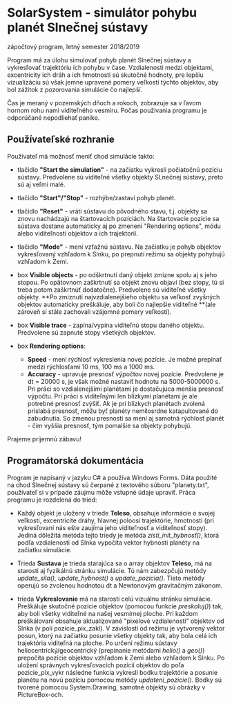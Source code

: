 # SolarSystem - simulátor pohybu planét Slnečnej sústavy
zápočtový program, letný semester 2018/2019
<br>

Program má za úlohu simulovať pohyb planét Slnečnej sústavy a vykresľovať trajektóriu ich pohybu v čase. Vzdialenosti medzi objektami, excentricity ich dráh a ich hmotnosti sú skutočné hodnoty, pre lepšiu vizualizáciu sú však jemne upravené pomery veľkostí týchto objektov, aby bol zážitok z pozorovania simulácie čo najlepší.

Čas je meraný v pozemských dňoch a rokoch, zobrazuje sa v ľavom hornom rohu nami viditeľného vesmíru. Počas používania programu je odporúčané nepodliehať panike.



## Používateľské rozhranie
Používateľ má možnosť meniť chod simulácie takto:

 - tlačidlo **"Start the simulation"** - na začiatku vykreslí počiatočnú pozíciu sústavy. 
 Predvolene sú viditeľné všetky objekty SLnečnej sústavy, preto sú aj veľmi malé.
 
 - tlačidlo **"Start"/"Stop"** - rozhýbe/zastaví pohyb planét.
 - tlačidlo **"Reset"** - vráti sústavu do pôvodného stavu, t.j. objekty sa znovu nachádzajú na štartovacích pozíciách. Na štartovacie pozície sa sústava dostane automaticky aj po zmenení "Rendering options", módu alebo viditeľnosti objektov a ich trajektorií.
 - tlačidlo **"Mode"** - mení vzťažnú sústavu. Na začiatku je pohyb objektov vykresľovaný vzhľadom k Slnku, po prepnutí režimu sa objekty pohybujú vzhľadom k Zemi.
 - box **Visible objects** - po odškrtnutí daný objekt zmizne spolu aj s jeho stopou. Po opätovnom zaškrtnutí sa objekt znovu objaví (bez stopy, tú si treba potom zaškrtnúť dodatočne). Predvolene sú viditeľné všetky objekty. **Po zmiznutí najvzdialenejšieho objektu sa veľkosť zvyšných objektov automaticky preškáluje, aby boli čo najlepšie viditeľné **(ale zároveň si stále zachovali vzájomné pomery veľkostí).
 - box **Visible trace** - zapína/vypína viditeľnú stopu daného objektu. Predvolene sú zapnuté stopy všetkých objektov.
 - box **Rendering options**:
   - **Speed** - mení rýchlosť vykreslenia novej pozície. Je možné prepínať medzi rýchlosťami 10 ms, 100 ms a 1000 ms.
   - **Accuracy** - upravuje presnosť výpočtov novej pozície. Predvolene je dt = 20000 s,  je však možné nastaviť hodnotu na 5000-5000000 s. Pri práci so vzdialenejšími planétami je dostačujúca menšia presnosť výpočtu. Pri práci s viditeľnými len blízkymi planétami je ale potrebné presnosť zvýšiť. Ak je pri blízkych planétach zvolená prislabá presnosť, môžu byť planéty nemilosrdne katapultované do zabudnutia. So zmenou presnosti sa mení aj samotná rýchlosť planét - čím vyššia presnosť, tým pomalšie sa objekty pohybujú.

Prajeme príjemnú zábavu!

## Programátorská dokumentácia
Program je napísaný v jazyku C# a používa Windows Forms. Dáta použité na chod Slnečnej sústavy sú čerpané z textového súboru "planety.txt", používateľ si v prípade záujmu môže vstupné údaje upraviť. Práca programu je rozdelená do tried:
 - Každý objekt je uložený v triede **Teleso**, obsahuje informácie o svojej veľkosti, excentricite dráhy, hlavnej poloosi trajektórie, hmotnosti (pri vykresľovaní nás ešte zaujíma jeho viditeľnosť a viditeľnosť stopy). Jediná dôležitá metóda tejto triedy je metóda _zisti_init_hybnosť()_, ktorá podľa vzdialenosti od Slnka vypočíta vektor hybnosti planéty na začiatku simulácie.
 
 - Trieda **Sustava** je trieda starajúca sa o array objektov **Teleso**, má na starosti aj fyzikálnú stránku simulácie. Tú nám zabezpčujú metódy _update_sila(), update_hybnost()_ a _update_pozicia()_. Tieto metódy operujú so zvolenou hodnotou dt a Newtonovým gravitačným zákonom.

 - trieda **Vykreslovanie** má na starosti celú vizuálnu stránku simulácie. Preškáluje skutočné pozície objektov (pomocou funkcie _preskaluj()_) tak, aby boli všetky viditeľné na našej vesmírnej ploche. Pri každom preškálovaní obsahuje aktualizované "pixelové vzdialenosti" objektov od Slnka (v poli pozicie_pix_zakl). V závislosti od režimu je vytvorený vektor posun, ktorý na začiatku posunie všetky objekty tak, aby bola celá ich trajektória viditeľná na ploche. Po určení režimu sústavy heliocentrický/geocentrický (prepínanie metódami _helio()_ a _geo()_) prepočíta pozície objektov vzhľadom k Zemi alebo vzhľadom k Slnku. Po uložení správnych vykresľovacích pozícií objektov do poľa pozicie_pix_vykr následne funkcia vykreslí bodku trajektórie a posunie planétu na novú pozíciu pomocou metódy _updateni_pozicie()_. Bodky sú tvorené pomocou System.Drawing, samotné objekty sú obrázky v PictureBox-och. 


